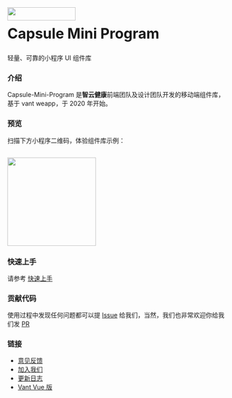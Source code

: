 <div class="card">
  <div class="van-doc-intro">
    <img class="van-doc-intro__logo" style="width: 154px; height: 30px; box-shadow: none;" src="https://static.91jkys.com/third_files/GuoYao/202003/11/1274bd068b484d5aadfb039d4c8807a2.png">
    <h2 style="margin: 0; font-size: 32px; line-height: 60px;">Capsule Mini Program</h2>
    <p>轻量、可靠的小程序 UI 组件库</p>
  </div>
</div>

### 介绍

Capsule-Mini-Program 是**智云健康**前端团队及设计团队开发的移动端组件库，基于 vant weapp，于 2020 年开始。

### 预览

扫描下方小程序二维码，体验组件库示例：

<img src="https://img.yzcdn.cn/vant-weapp/qrcode-201808101114.jpg" style="width: 200px; height: 200px; margin-top: 15px; box-shadow: none" >

### 快速上手

请参考 [快速上手](#/quickstart)

### 贡献代码

使用过程中发现任何问题都可以提 [Issue](https://github.com/youzan/vant-weapp/issues) 给我们，当然，我们也非常欢迎你给我们发 [PR](https://github.com/youzan/vant-weapp/pulls)

### 链接

- [意见反馈](https://github.com/youzan/vant-weapp/issues)
- [加入我们](https://job.youzan.com)
- [更新日志](#/changelog)
- [Vant Vue 版](https://github.com/youzan/vant)
